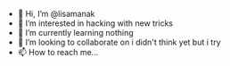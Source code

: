 - 👋 Hi, I’m @lisamanak
- 👀 I’m interested in hacking with new tricks
- 🌱 I’m currently learning nothing
- 💞️ I’m looking to collaborate on i didn't think yet but i try
- 📫 How to reach me...

<!---
lisamanak/lisamanak is a ✨ special ✨ repository because its `README.md` (this file) appears on your GitHub profile.
You can click the Preview link to take a look at your changes.
--->
